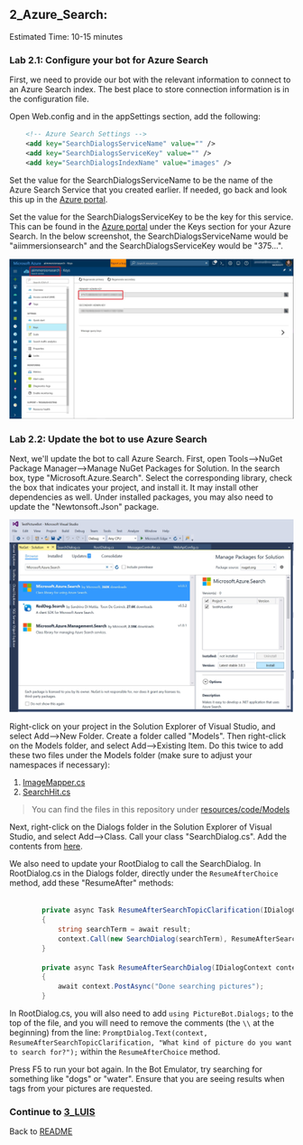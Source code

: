 ## 2_Azure_Search:
Estimated Time: 10-15 minutes

### Lab 2.1: Configure your bot for Azure Search 

First, we need to provide our bot with the relevant information to connect to an Azure Search index.  The best place to store connection information is in the configuration file.  

Open Web.config and in the appSettings section, add the following:

```xml    
    <!-- Azure Search Settings -->
    <add key="SearchDialogsServiceName" value="" />
    <add key="SearchDialogsServiceKey" value="" />
    <add key="SearchDialogsIndexName" value="images" />
```

Set the value for the SearchDialogsServiceName to be the name of the Azure Search Service that you created earlier.  If needed, go back and look this up in the [Azure portal](https://portal.azure.com).  

Set the value for the SearchDialogsServiceKey to be the key for this service.  This can be found in the [Azure portal](https://portal.azure.com) under the Keys section for your Azure Search.  In the below screenshot, the SearchDialogsServiceName would be "aiimmersionsearch" and the SearchDialogsServiceKey would be "375...".  

![Azure Search Settings](./resources/assets/AzureSearchSettings.jpg) 

### Lab 2.2: Update the bot to use Azure Search

Next, we'll update the bot to call Azure Search.  First, open Tools-->NuGet Package Manager-->Manage NuGet Packages for Solution.  In the search box, type "Microsoft.Azure.Search".  Select the corresponding library, check the box that indicates your project, and install it.  It may install other dependencies as well. Under installed packages, you may also need to update the "Newtonsoft.Json" package.

![Azure Search NuGet](./resources/assets/AzureSearchNuGet.jpg) 

Right-click on your project in the Solution Explorer of Visual Studio, and select Add-->New Folder.  Create a folder called "Models".  Then right-click on the Models folder, and select Add-->Existing Item.  Do this twice to add these two files under the Models folder (make sure to adjust your namespaces if necessary):
1. [ImageMapper.cs](./resources/code/Models/ImageMapper.cs)
2. [SearchHit.cs](./resources/code/Models/SearchHit.cs)

>You can find the files in this repository under [resources/code/Models](./resources/code/Models)

Next, right-click on the Dialogs folder in the Solution Explorer of Visual Studio, and select Add-->Class.  Call your class "SearchDialog.cs". Add the contents from [here](./resources/code/SearchDialog.cs).

We also need to update your RootDialog to call the SearchDialog.  In RootDialog.cs in the Dialogs folder, directly under the `ResumeAfterChoice` method, add these "ResumeAfter" methods:

```csharp

        private async Task ResumeAfterSearchTopicClarification(IDialogContext context, IAwaitable<string> result)
        {
            string searchTerm = await result;
            context.Call(new SearchDialog(searchTerm), ResumeAfterSearchDialog);
        }

        private async Task ResumeAfterSearchDialog(IDialogContext context, IAwaitable<object> result)
        {
            await context.PostAsync("Done searching pictures");
        }

```

In RootDialog.cs, you will also need to add `using PictureBot.Dialogs;` to the top of the file, and you will need to remove the comments (the `\\` at the beginning) from the line: `PromptDialog.Text(context, ResumeAfterSearchTopicClarification, "What kind of picture do you want to search for?");` within the `ResumeAfterChoice` method.

Press F5 to run your bot again.  In the Bot Emulator, try searching for something like "dogs" or "water".  Ensure that you are seeing results when tags from your pictures are requested.  


### Continue to [3_LUIS](./3_LUIS.md)  
Back to [README](./0_README.md)